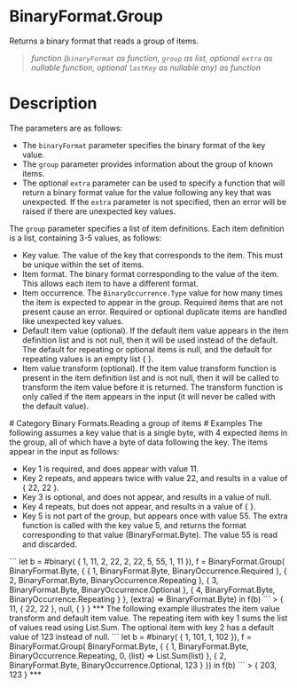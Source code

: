 # BinaryFormat.Group
Returns a binary format that reads a group of items.
> _function (<code>binaryFormat</code> as function, <code>group</code> as list, optional <code>extra</code> as nullable function, optional <code>lastKey</code> as nullable any) as function_

# Description 
The parameters are as follows:
<ul>
<li>The <code>binaryFormat</code> parameter specifies the binary format of the key value.</li>
<li>The <code>group</code> parameter provides information about the group of known items.</li>
<li>The optional <code>extra</code> parameter can be used to specify a function that will return a binary format value for the value following any key that was unexpected.  If the <code>extra</code> parameter is not specified, then an error will be raised if there are unexpected key values.</li>
</ul>
The <code>group</code> parameter specifies a list of item definitions.  Each item definition is a list, containing 3-5 values, as follows:
<ul>
<li>Key value.  The value of the key that corresponds to the item.  This must be unique within the set of items.</li>
<li>Item format.  The binary format corresponding to the value of the item.  This allows each item to have a different format. </li>
<li>Item occurrence.  The <code>BinaryOccurrence.Type</code> value for how many times the item is expected to appear in the group.   Required items that are not present cause an error.  Required or optional duplicate items are handled like unexpected key values.</li>
<li>Default item value (optional).  If the default item value appears in the item definition list and is not null, then it will be used instead of the default.  The default for repeating or optional items is null, and the default for repeating values is an empty list { }.</li>
<li>Item value transform (optional).   If the item value transform function is present in the item definition list and is not null, then it will be called to transform the item value before it is returned.  The transform function is only called if the item appears in the input (it will never be called with the default value). </li>
</ul>
# Category 
Binary Formats.Reading a group of items
# Examples 
The following assumes a key value that is a single byte, with 4 expected items in the group, all of which have a byte of data following the key.  The items appear in the input as follows:
<ul>
<li>Key 1 is required, and does appear with value 11.</li>
<li>Key 2 repeats, and appears twice with value 22, and results in a value of { 22, 22 }.</li>
<li>Key 3 is optional, and does not appear, and results in a value of null.</li>
<li>Key 4 repeats, but does not appear, and results in a value of { }.</li>
<li>Key 5 is not part of the group, but appears once with value 55.  The extra function is called with the key value 5, and returns the format corresponding to that value (BinaryFormat.Byte).  The value 55 is read and discarded.</li>
</ul>
```
let
    b = #binary(
    { 
        1, 11, 
        2, 22, 
        2, 22, 
        5, 55, 
        1, 11 
    }),
    f = BinaryFormat.Group(
        BinaryFormat.Byte,
        {
            { 1, BinaryFormat.Byte, BinaryOccurrence.Required },
            { 2, BinaryFormat.Byte, BinaryOccurrence.Repeating },
            { 3, BinaryFormat.Byte, BinaryOccurrence.Optional },
            { 4, BinaryFormat.Byte, BinaryOccurrence.Repeating }
        },
        (extra) => BinaryFormat.Byte)
in
    f(b)
```
> { 11, { 22, 22 }, null, { } }
***
The following example illustrates the item value transform and default item value.   The repeating item with key 1 sums the list of values read using List.Sum.  The optional item with key 2 has a default value of 123 instead of null.
```
let
    b = #binary(
    { 
        1, 101, 
        1, 102 
    }),
    f = BinaryFormat.Group(
        BinaryFormat.Byte,
        {
            { 1, BinaryFormat.Byte, BinaryOccurrence.Repeating, 
              0, (list) => List.Sum(list) },
            { 2, BinaryFormat.Byte, BinaryOccurrence.Optional, 123 }
        })
in
    f(b)
```
> { 203, 123 }
***
